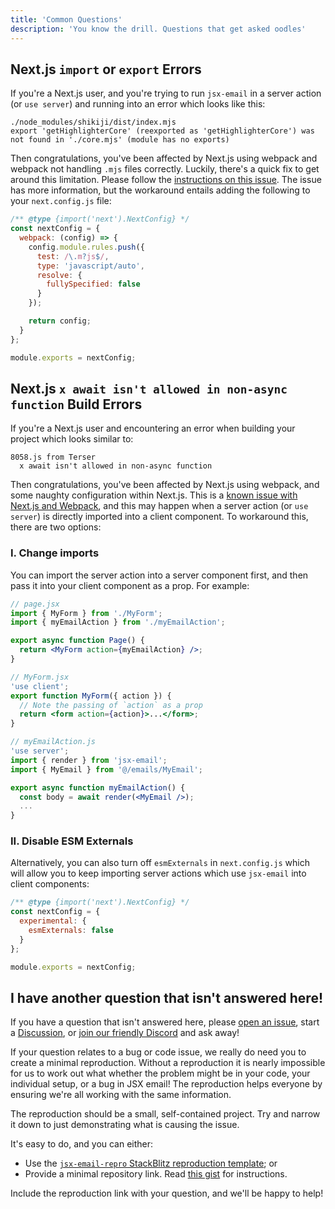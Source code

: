 ```yaml
---
title: 'Common Questions'
description: 'You know the drill. Questions that get asked oodles'
---
```


<!--@include: @/include/header.md-->

## Next.js `import` or `export` Errors

If you're a Next.js user, and you're trying to run `jsx-email` in a server action (or `use server`) and running into an error which looks like this:

```
./node_modules/shikiji/dist/index.mjs
export 'getHighlighterCore' (reexported as 'getHighlighterCore') was not found in './core.mjs' (module has no exports)
```

Then congratulations, you've been affected by Next.js using webpack and webpack not handling `.mjs` files correctly. Luckily, there's a quick fix to get around this limitation. Please follow the [instructions on this issue](https://github.com/antfu/shikiji/issues/13#issuecomment-1749588964). The issue has more information, but the workaround entails adding the following to your `next.config.js` file:

```js
/** @type {import('next').NextConfig} */
const nextConfig = {
  webpack: (config) => {
    config.module.rules.push({
      test: /\.m?js$/,
      type: 'javascript/auto',
      resolve: {
        fullySpecified: false
      }
    });

    return config;
  }
};

module.exports = nextConfig;
```

## Next.js `x await isn't allowed in non-async function` Build Errors

If you're a Next.js user and encountering an error when building your project which looks similar to:

```
8058.js from Terser
  x await isn't allowed in non-async function
```

Then congratulations, you've been affected by Next.js using webpack, and some naughty configuration within Next.js. This is a [known issue with Next.js and Webpack](https://github.com/vercel/next.js/discussions/57535), and this may happen when a server action (or `use server`) is directly imported into a client component. To workaround this, there are two options:

### I. Change imports

You can import the server action into a server component first, and then pass it into your client component as a prop. For example:

```jsx
// page.jsx
import { MyForm } from './MyForm';
import { myEmailAction } from './myEmailAction';

export async function Page() {
  return <MyForm action={myEmailAction} />;
}

// MyForm.jsx
'use client';
export function MyForm({ action }) {
  // Note the passing of `action` as a prop
  return <form action={action}>...</form>;
}

// myEmailAction.js
'use server';
import { render } from 'jsx-email';
import { MyEmail } from '@/emails/MyEmail';

export async function myEmailAction() {
  const body = await render(<MyEmail />);
  ...
}
```

### II. Disable ESM Externals

Alternatively, you can also turn off `esmExternals` in `next.config.js` which will allow you to keep importing server actions which use `jsx-email` into client components:

```js
/** @type {import('next').NextConfig} */
const nextConfig = {
  experimental: {
    esmExternals: false
  }
};

module.exports = nextConfig;
```

## I have another question that isn't answered here!

If you have a question that isn't answered here, please [open an issue](https://github.com/shellscape/jsx-email/issues), start a [Discussion](https://github.com/shellscape/jsx-email/discussions), or [join our friendly Discord](https://discord.gg/FywZN57mTg) and ask away!

If your question relates to a bug or code issue, we really do need you to create a minimal reproduction. Without a reproduction it is nearly impossible for us to work out what whether the problem might be in your code, your individual setup, or a bug in JSX email! The reproduction helps everyone by ensuring we're all working with the same information.

The reproduction should be a small, self-contained project. Try and narrow it down to just demonstrating what is causing the issue.

It's easy to do, and you can either:

- Use the [`jsx-email-repro` StackBlitz reproduction template](https://stackblitz.com/fork/jsx-email-repro); or
- Provide a minimal repository link. Read [this gist](https://gist.github.com/Rich-Harris/88c5fc2ac6dc941b22e7996af05d70ff) for instructions.

Include the reproduction link with your question, and we'll be happy to help!
